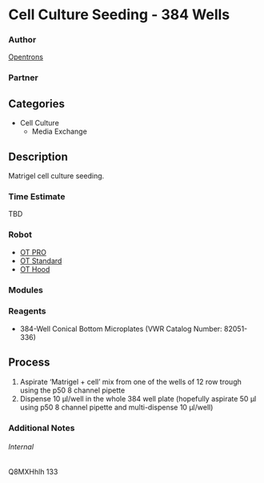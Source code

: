 # Cell Culture Seeding - 384 Wells

### Author
[Opentrons](https://opentrons.com/)

### Partner

## Categories
* Cell Culture
	* Media Exchange


## Description
Matrigel cell culture seeding.

### Time Estimate
TBD

### Robot
* [OT PRO](https://opentrons.com/ot-one-pro)
* [OT Standard](https://opentrons.com/ot-one-standard)
* [OT Hood](https://opentrons.com/ot-one-hood)

### Modules

### Reagents
* 384-Well Conical Bottom Microplates (VWR Catalog Number: 82051-336)

## Process
1. Aspirate ‘Matrigel + cell’ mix from one of the wells of 12 row trough using the p50 8 channel pipette
2. Dispense 10 µl/well in the whole 384 well plate (hopefully aspirate 50 µl using p50 8 channel pipette and multi-dispense 10 µl/well)


### Additional Notes


###### Internal
Q8MXHhlh
133
